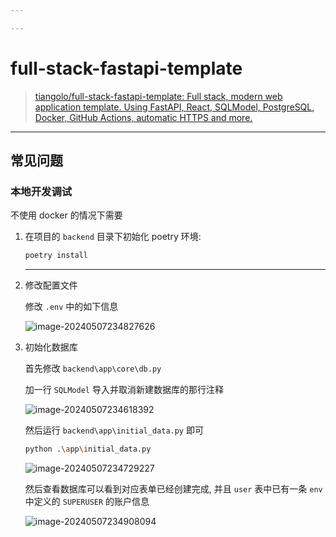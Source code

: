 ```yaml
---

---
```


# full-stack-fastapi-template

> [tiangolo/full-stack-fastapi-template: Full stack, modern web application template. Using FastAPI, React, SQLModel, PostgreSQL, Docker, GitHub Actions, automatic HTTPS and more.](https://github.com/tiangolo/full-stack-fastapi-template)

---

## 常见问题

### 本地开发调试

不使用 docker 的情况下需要

1. 在项目的 `backend` 目录下初始化 poetry 环境:

    ```bash
    poetry install
    ```
    
    ---

2. 修改配置文件

   修改 `.env` 中的如下信息

   ![image-20240507234827626](http://cdn.ayusummer233.top/DailyNotes/202405072348664.png)

3. 初始化数据库

   首先修改 `backend\app\core\db.py`

   加一行 `SQLModel` 导入并取消新建数据库的那行注释

   ![image-20240507234618392](http://cdn.ayusummer233.top/DailyNotes/202405072346423.png)

   然后运行 `backend\app\initial_data.py` 即可

   ```bash
   python .\app\initial_data.py
   ```

   ![image-20240507234729227](http://cdn.ayusummer233.top/DailyNotes/202405072347246.png)

   然后查看数据库可以看到对应表单已经创建完成, 并且 `user` 表中已有一条 `env` 中定义的 `SUPERUSER` 的账户信息

   ![image-20240507234908094](http://cdn.ayusummer233.top/DailyNotes/202405072349119.png)

   

   

   